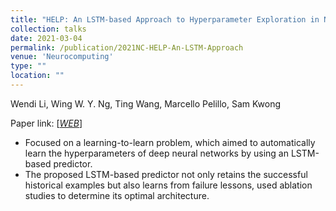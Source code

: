 ```yaml
---
title: "HELP: An LSTM-based Approach to Hyperparameter Exploration in Neural Network Learning"
collection: talks
date: 2021-03-04
permalink: /publication/2021NC-HELP-An-LSTM-Approach
venue: 'Neurocomputing'
type: ""
location: ""
---
```

Wendi Li, Wing W. Y. Ng, Ting Wang, Marcello Pelillo, Sam Kwong

Paper link: [[*WEB*](https://www.sciencedirect.com/science/article/abs/pii/S0925231221003337)]

* Focused on a learning-to-learn problem, which aimed to automatically learn the hyperparameters of deep neural networks by using an LSTM-based predictor.
* The proposed LSTM-based predictor not only retains the successful historical examples but also learns from failure lessons, used ablation studies to determine its optimal architecture.
